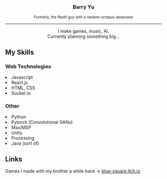 <h3 align="center"> Barry Yu </h3>

<div align="center"><sub>Formerly, the Replit guy with a random octopus obsession</sub></div>

---

<div align="center"> I make games, music, AI. </div>

<div align="center"> Currently planning something big... </div>

<h2>My Skills</h2>

<h3>Web Technologies</h3>
<li>Javascript</li>
<li>React.js</li>
<li>HTML, CSS</li>
<li>Socket.io</li>

<h3>Other</h3>
<li>Python</li>
<li>Pytorch (Convolutional GANs)</li>
<li>Max/MSP</li>
<li>Unity</li>
<li>Processing</li>
<li>Java (sort of)</li>

<h2>Links</h2>

Games I made with my brother a while back → [blue-square.itch.io](https://blue-square.itch.io/)
